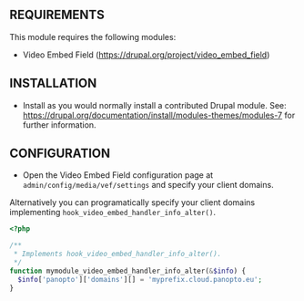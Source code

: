 REQUIREMENTS
------------

This module requires the following modules:

 * Video Embed Field (https://drupal.org/project/video_embed_field)

INSTALLATION
------------

 * Install as you would normally install a contributed Drupal module. See:
   https://drupal.org/documentation/install/modules-themes/modules-7
   for further information.
   
CONFIGURATION
------------

 * Open the Video Embed Field configuration page at
   `admin/config/media/vef/settings` and specify your client domains.


Alternatively you can programatically specify your client domains
implementing `hook_video_embed_handler_info_alter()`.

```php
<?php

/**
 * Implements hook_video_embed_handler_info_alter().
 */
function mymodule_video_embed_handler_info_alter(&$info) {
  $info['panopto']['domains'][] = 'myprefix.cloud.panopto.eu';
}
```